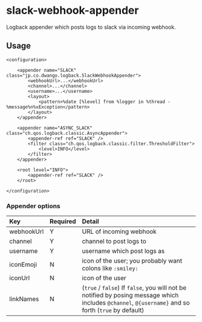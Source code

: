 # slack-webhook-appender
Logback appender which posts logs to slack via incoming webhook.


## Usage

```
<configuration>

    <appender name="SLACK" class="jp.co.dwango.logback.SlackWebhookAppender">
        <webhookUrl>...</webhookUrl>
        <channel>...</channel>
        <username>...</username>
        <layout>
            <pattern>%date [%level] from %logger in %thread - %message%n%xException</pattern>
        </layout>
    </appender>

    <appender name="ASYNC_SLACK" class="ch.qos.logback.classic.AsyncAppender">
        <appender-ref ref="SLACK" />
        <filter class="ch.qos.logback.classic.filter.ThresholdFilter">
            <level>INFO</level>
        </filter>
    </appender>

    <root level="INFO">
        <appender-ref ref="SLACK" />
    </root>

</configuration>
```

### Appender options

|Key|Required|Detail|
|:----|:----|:----|
|webhookUrl|Y|URL of incoming webhook|
|channel|Y|channel to post logs to|
|username|Y|username which post logs as|
|iconEmoji|N|icon of the user; you probably want colons like `:smiley:`|
|iconUrl|N|icon of the user|
|linkNames|N|(`true` / `false`) If `false`, you will not be notified by posing message which includes `@channel`, `@{username}` and so forth (`true` by default)|
